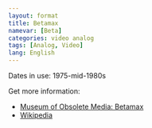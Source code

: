```yaml
---
layout: format
title: Betamax
namevar: [Beta]
categories: video analog
tags: [Analog, Video]
lang: English
---
```


Dates in use: 1975-mid-1980s

Get more information:
- [Museum of Obsolete Media: Betamax](https://obsoletemedia.org/betamax/)
- [Wikipedia](https://en.wikipedia.org/wiki/Betamax)
